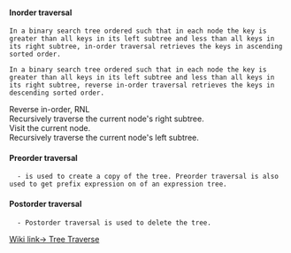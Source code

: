 #### Inorder traversal
    In a binary search tree ordered such that in each node the key is greater than all keys in its left subtree and less than all keys in 
    its right subtree, in-order traversal retrieves the keys in ascending sorted order.   

    In a binary search tree ordered such that in each node the key is greater than all keys in its left subtree and less than all keys in
    its right subtree, reverse in-order traversal retrieves the keys in descending sorted order.    

Reverse in-order, RNL  
Recursively traverse the current node's right subtree.  
Visit the current node.  
Recursively traverse the current node's left subtree.  



#### Preorder traversal 
      - is used to create a copy of the tree. Preorder traversal is also used to get prefix expression on of an expression tree.  

#### Postorder traversal
      - Postorder traversal is used to delete the tree.  
      
      
[Wiki link-> Tree Traverse](https://en.wikipedia.org/wiki/Tree_traversal)



 
